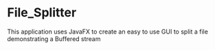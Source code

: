 # File_Splitter
This application uses JavaFX to create an easy to use GUI to split a file demonstrating a Buffered stream
